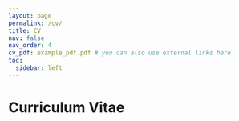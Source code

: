 ```yaml
---
layout: page
permalink: /cv/
title: CV
nav: false
nav_order: 4
cv_pdf: example_pdf.pdf # you can also use external links here
toc:
  sidebar: left
---
```


# Curriculum Vitae
